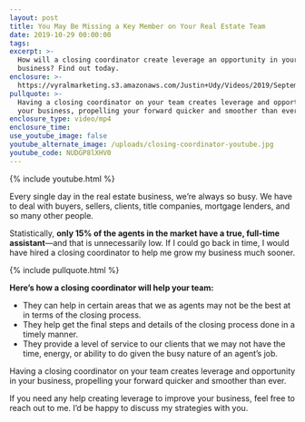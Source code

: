 ```yaml
---
layout: post
title: You May Be Missing a Key Member on Your Real Estate Team
date: 2019-10-29 00:00:00
tags:
excerpt: >-
  How will a closing coordinator create leverage an opportunity in your
  business? Find out today.
enclosure: >-
  https://vyralmarketing.s3.amazonaws.com/Justin+Udy/Videos/2019/September/You+May+Be+Missing+a+Key+Member+on+Your+Real+Estate+Team.mp4
pullquote: >-
  Having a closing coordinator on your team creates leverage and opportunity in
  your business, propelling your forward quicker and smoother than ever.
enclosure_type: video/mp4
enclosure_time:
use_youtube_image: false
youtube_alternate_image: /uploads/closing-coordinator-youtube.jpg
youtube_code: NUDGP8lXHV0
---
```


{% include youtube.html %}

Every single day in the real estate business, we’re always so busy. We have to deal with buyers, sellers, clients, title companies, mortgage lenders, and so many other people.

Statistically, **only 15% of the agents in the market have a true, full-time assistant**—and that is unnecessarily low. If I could go back in time, I would have hired a closing coordinator to help me grow my business much sooner.

{% include pullquote.html %}

**Here’s how a closing coordinator will help your team:**

* They can help in certain areas that we as agents may not be the best at in terms of the closing process.
* They help get the final steps and details of the closing process done in a timely manner.
* They provide a level of service to our clients that we may not have the time, energy, or ability to do given the busy nature of an agent’s job.

Having a closing coordinator on your team creates leverage and opportunity in your business, propelling your forward quicker and smoother than ever.

If you need any help creating leverage to improve your business, feel free to reach out to me. I’d be happy to discuss my strategies with you.